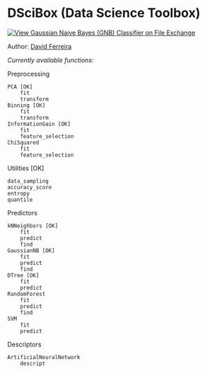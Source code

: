 # DSciBox (Data Science Toolbox)

[![View Gaussian Naive Bayes (GNB) Classifier on File Exchange](https://www.mathworks.com/matlabcentral/images/matlab-file-exchange.svg)](https://www.mathworks.com/matlabcentral/fileexchange/76355-gaussian-naive-bayes-gnb-classifier)

Author: [David Ferreira](http://lattes.cnpq.br/3863655668683045)

*Currently available functions:*

Preprocessing
        
    PCA [OK]
        fit
        transform
    Binning [OK]
        fit
        transform
    InformationGain [OK]
        fit
        feature_selection
    ChiSquared
        fit
        feature_selection

Utilities [OK]

    data_sampling
    accuracy_score
    entropy
    quantile
        
Predictors

    kNNeighbors [OK]
        fit
        predict
        find
    GaussianNB [OK]
        fit
        predict
        find
    DTree [OK]
        fit
        predict
    RandomForest
        fit
        predict
        find
    SVM
        fit
        predict

Descriptors

    ArtificialNeuralNetwork
        descript
